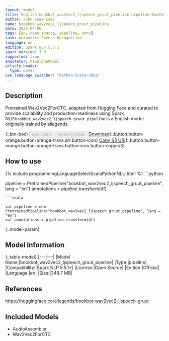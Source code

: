 ```yaml
---
layout: model
title: English bookbot_wav2vec2_ljspeech_gruut_pipeline pipeline Wav2Vec2ForCTC from ailegends
author: John Snow Labs
name: bookbot_wav2vec2_ljspeech_gruut_pipeline
date: 2025-04-06
tags: [en, open_source, pipeline, onnx]
task: Automatic Speech Recognition
language: en
edition: Spark NLP 5.5.1
spark_version: 3.0
supported: true
annotator: PipelineModel
article_header:
  type: cover
use_language_switcher: "Python-Scala-Java"
---
```


## Description

Pretrained Wav2Vec2ForCTC, adapted from Hugging Face and curated to provide scalability and production-readiness using Spark NLP.`bookbot_wav2vec2_ljspeech_gruut_pipeline` is a English model originally trained by ailegends.

{:.btn-box}
<button class="button button-orange" disabled>Live Demo</button>
<button class="button button-orange" disabled>Open in Colab</button>
[Download](https://s3.amazonaws.com/auxdata.johnsnowlabs.com/public/models/bookbot_wav2vec2_ljspeech_gruut_pipeline_en_5.5.1_3.0_1743931570135.zip){:.button.button-orange.button-orange-trans.arr.button-icon}
[Copy S3 URI](s3://auxdata.johnsnowlabs.com/public/models/bookbot_wav2vec2_ljspeech_gruut_pipeline_en_5.5.1_3.0_1743931570135.zip){:.button.button-orange.button-orange-trans.button-icon.button-copy-s3}

## How to use



<div class="tabs-box" markdown="1">
{% include programmingLanguageSelectScalaPythonNLU.html %}
```python

pipeline = PretrainedPipeline("bookbot_wav2vec2_ljspeech_gruut_pipeline", lang = "en")
annotations =  pipeline.transform(df)   

```
```scala

val pipeline = new PretrainedPipeline("bookbot_wav2vec2_ljspeech_gruut_pipeline", lang = "en")
val annotations = pipeline.transform(df)

```
</div>

{:.model-param}
## Model Information

{:.table-model}
|---|---|
|Model Name:|bookbot_wav2vec2_ljspeech_gruut_pipeline|
|Type:|pipeline|
|Compatibility:|Spark NLP 5.5.1+|
|License:|Open Source|
|Edition:|Official|
|Language:|en|
|Size:|348.7 MB|

## References

https://huggingface.co/ailegends/bookbot-wav2vec2-ljspeech-gruut

## Included Models

- AudioAssembler
- Wav2Vec2ForCTC